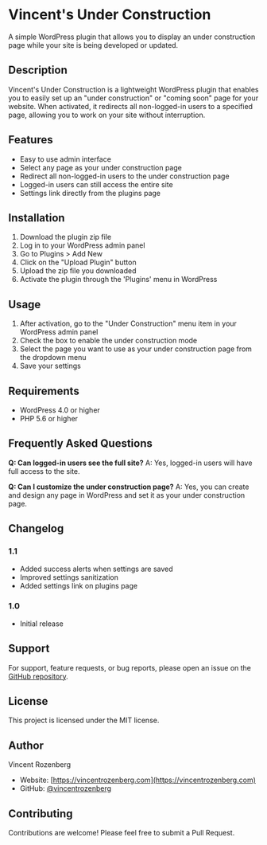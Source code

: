 # Vincent's Under Construction

A simple WordPress plugin that allows you to display an under construction page while your site is being developed or updated.

## Description

Vincent's Under Construction is a lightweight WordPress plugin that enables you to easily set up an "under construction" or "coming soon" page for your website. When activated, it redirects all non-logged-in users to a specified page, allowing you to work on your site without interruption.

## Features

- Easy to use admin interface
- Select any page as your under construction page
- Redirect all non-logged-in users to the under construction page
- Logged-in users can still access the entire site
- Settings link directly from the plugins page

## Installation

1. Download the plugin zip file
2. Log in to your WordPress admin panel
3. Go to Plugins > Add New
4. Click on the "Upload Plugin" button
5. Upload the zip file you downloaded
6. Activate the plugin through the 'Plugins' menu in WordPress

## Usage

1. After activation, go to the "Under Construction" menu item in your WordPress admin panel
2. Check the box to enable the under construction mode
3. Select the page you want to use as your under construction page from the dropdown menu
4. Save your settings

## Requirements

- WordPress 4.0 or higher
- PHP 5.6 or higher

## Frequently Asked Questions

**Q: Can logged-in users see the full site?**
A: Yes, logged-in users will have full access to the site.

**Q: Can I customize the under construction page?**
A: Yes, you can create and design any page in WordPress and set it as your under construction page.

## Changelog

### 1.1
- Added success alerts when settings are saved
- Improved settings sanitization
- Added settings link on plugins page

### 1.0
- Initial release

## Support

For support, feature requests, or bug reports, please open an issue on the [GitHub repository](https://github.com/vincentrozenberg/vincent-under-construction).

## License

This project is licensed under the MIT license.

## Author

Vincent Rozenberg
- Website: [https://vincentrozenberg.com](https://vincentrozenberg.com)
- GitHub: [@vincentrozenberg](https://github.com/vincentrozenberg)

## Contributing

Contributions are welcome! Please feel free to submit a Pull Request.
